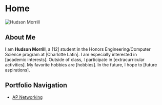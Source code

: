 # Home
![Hudson Morrill](headshot.jpg)
## About Me
I am **Hudson Morrill**, a [12] student in the Honors
Engineering/Computer Science program at [Charlotte Latin]. I am especially
interested in [academic interests]. Outside of class, I participate in
[extracurricular activities]. My favorite hobbies are [hobbies]. In the
future, I hope to [future aspirations].
## Portfolio Navigation

- [AP Networking](ap-networking.md)
